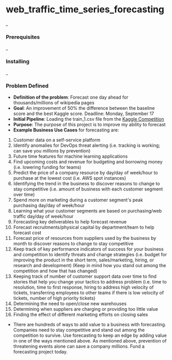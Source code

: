 # web_traffic_time_series_forecasting

_

### Prerequisites

_

### Installing

_

### Problem Defined

- **Definition of the problem**:
Forecast one day ahead for thousands/millions of wikipedia pages
- **Goal**: An improvement of 50% the difference between the baseline score and the best Kaggle score.  Deadline: Monday, September 17
- **Initial Pipeline**: Loading the train_1.csv file from the [Kaggle Competition](https://www.kaggle.com/c/web-traffic-time-series-forecasting)
- **Purpose**: The purpose of this project is to improve my ability to forecast
- **Example Business Use Cases** for forecasting are:
1. Customer data on a self-service platform
2. Identify anomalies for DevOps threat alerting (i.e. tracking is working; can save you millions by prevention)
3. Future time features for machine learning applications
4. Find upcoming costs and revenue for budgeting and borrowing money (i.e. lowering funding for teams)
5. Predict the price of a company resource by day/day of week/hour to purchase at the lowest cost (i.e. AWS spot instances)
6. Identifying the trend in the business to discover reasons to change to stay competitive (i.e. amount of business with each customer segment over time)
7. Spend more on marketing during a customer segment's peak purchasing day/day of week/hour
8. Learning what your customer segments are based on purchasing/web traffic day/day of week/hour
9. Forecasting key deliverables to help forecast revenue
10. Forecast recruitments/physical capital by department/team to help forecast cost
11. Forecast price of resources from suppliers used by the business by month to discover reasons to change to stay competitive
12. Keep track of key performance indicators of success for your business and competition to identify threats and change strategies (i.e. budget for improving the product in the short term, sales/marketing, hiring, or research and development) (Keep in mind how you stand out among the competition and how that has changed)
13. Keeping track of number of customer support data over time to find stories that help you change your tactics to address problem (i.e. time to resolution, time to first response, hiring to address high velocity of tickets, transferring employees to other teams if there is low velocity of tickets, number of high priority tickets)
14. Determining the need to open/close new warehouses
15. Determining when suppliers are charging or providing too little value
16. Finding the effect of different marketing efforts on closing sales

- There are hundreds of ways to add value to a business with forecasting.  Companies need to stay competitive and stand out among the competition to survive.  Use forecasting to keep an edge by adding value in one of the ways mentioned above.  As mentioned above, prevention of threatening events alone can save a company millions.  Fund a forecasting project today.
